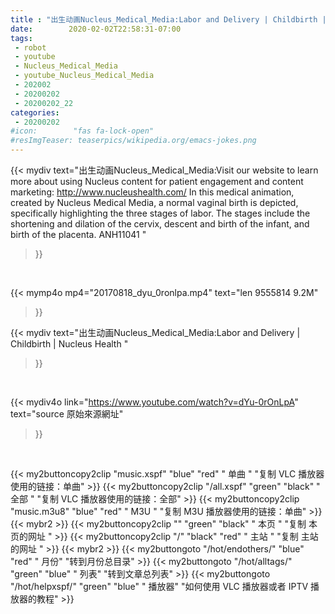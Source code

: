 ```yaml
---
title : "出生动画Nucleus_Medical_Media:Labor and Delivery | Childbirth | Nucleus Health "
date:        2020-02-02T22:58:31-07:00
tags:
 - robot
 - youtube
 - Nucleus_Medical_Media
 - youtube_Nucleus_Medical_Media
 - 202002
 - 20200202
 - 20200202_22
categories:
 - 20200202
#icon:        "fas fa-lock-open"
#resImgTeaser: teaserpics/wikipedia.org/emacs-jokes.png
---
```


{{< mydiv text="出生动画Nucleus_Medical_Media:Visit our website to learn more about using Nucleus content for patient engagement and content marketing: http://www.nucleushealth.com/  In this medical animation, created by Nucleus Medical Media, a normal vaginal birth is depicted, specifically highlighting the three stages of labor. The stages include the shortening and dilation of the cervix, descent and birth of the infant, and birth of the placenta.  ANH11041 "
>}}
<br>


{{< mymp4o mp4="20170818_dyu_0ronlpa.mp4"
text="len 9555814    9.2M"
>}}


{{< mydiv text="出生动画Nucleus_Medical_Media:Labor and Delivery | Childbirth | Nucleus Health "
>}}
<br>

{{< mydiv4o link="https://www.youtube.com/watch?v=dYu-0rOnLpA"
text="source 原始來源網址"
>}}


<br>



{{< my2buttoncopy2clip "music.xspf"        "blue"   "red"    " 单曲 "  "复制 VLC 播放器使用的链接：单曲" >}} {{< my2buttoncopy2clip "/all.xspf"         "green"  "black"  " 全部 "  "复制 VLC 播放器使用的链接：全部" >}} {{< my2buttoncopy2clip "music.m3u8"        "blue"   "red"    " M3U  "    "复制 M3U 播放器使用的链接：单曲" >}} {{< mybr2 >}} {{< my2buttoncopy2clip ""                  "green"  "black"  " 本页 "    "复制 本页的网址 " >}} {{< my2buttoncopy2clip "/"                 "black"  "red"    " 主站 "    "复制 主站的网址 " >}} {{< mybr2 >}} {{< my2buttongoto      "/hot/endothers/"   "blue"   "red"    " 月份"   "转到月份总目录" >}} {{< my2buttongoto      "/hot/alltags/"     "green"  "blue"   " 列表"   "转到文章总列表" >}} {{< my2buttongoto      "/hot/helpxspf/"    "green"  "blue"   " 播放器" "如何使用 VLC 播放器或者 IPTV 播放器的教程" >}} 
